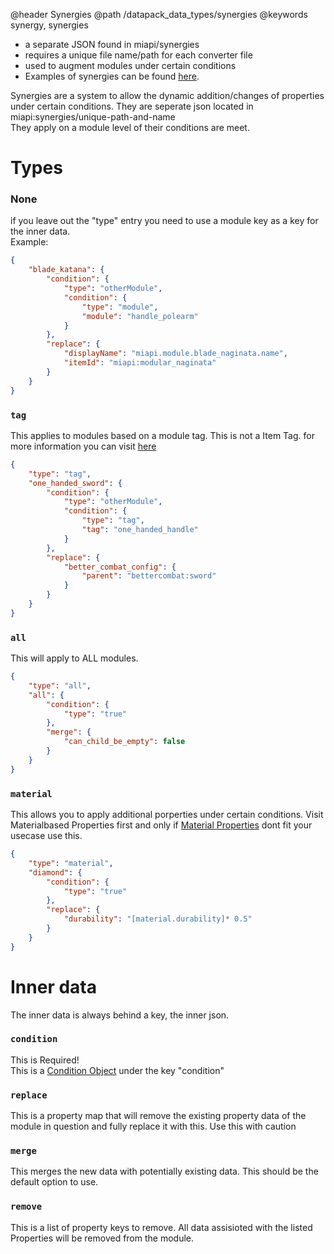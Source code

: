 @header Synergies
@path /datapack_data_types/synergies
@keywords synergy, synergies

- a separate JSON found in miapi/synergies
- requires a unique file name/path for each converter file
- used to augment modules under certain conditions
- Examples of synergies can be found [here](https://github.com/Truly-Modular/Arsenal/tree/master/arsenal-common/src/main/resources/data/miapi/synergies).

Synergies are a system to allow the dynamic addition/changes of properties under certain conditions.
They are seperate json located in miapi:synergies/unique-path-and-name  
They apply on a module level of their conditions are meet.

# Types
### **None**
if you leave out the "type" entry you need to use a module key as a key for the inner data.  
Example:
``` json  
{
    "blade_katana": {
        "condition": {
            "type": "otherModule",
            "condition": {
                "type": "module",
                "module": "handle_polearm"
            }
        },
        "replace": {
            "displayName": "miapi.module.blade_naginata.name",
            "itemId": "miapi:modular_naginata"
        }
    }
}
```
### `tag`
This applies to modules based on a module tag. This is not a Item Tag. for more information you can visit [here](https://github.com/Truly-Modular/Modular-Item-API/wiki/Property-List#module-tag-property)
``` json  
{
    "type": "tag",
    "one_handed_sword": {
        "condition": {
            "type": "otherModule",
            "condition": {
                "type": "tag",
                "tag": "one_handed_handle"
            }
        },
        "replace": {
            "better_combat_config": {
                "parent": "bettercombat:sword"
            }
        }
    }
}
```
### `all`
This will apply to ALL modules.
``` json  
{
    "type": "all",
    "all": {
        "condition": {
            "type": "true"
        },
        "merge": {
            "can_child_be_empty": false
        }
    }
}
```
### `material`
This allows you to apply additional porperties under certain conditions. Visit Materialbased Properties first and only if [Material Properties](https://github.com/Truly-Modular/Modular-Item-API/wiki/Materials#properties) dont fit your usecase use this.
``` json  
{
    "type": "material",
    "diamond": {
        "condition": {
            "type": "true"
        },
        "replace": {
            "durability": "[material.durability]* 0.5"
        }
    }
}
```
# Inner data
The inner data is always behind a key, the inner json.
### `condition`
This is Required!  
This is a [Condition Object](https://github.com/Truly-Modular/Modular-Item-API/wiki/Json-Data-Types#conditions) under the key "condition"
### `replace`
This is a property map that will remove the existing property data of the module in question and fully replace it with this. Use this with caution
### `merge`
This merges the new data with potentially existing data. This should be the default option to use.
### `remove`
This is a list of property keys to remove. All data assisioted with the listed Properties will be removed from the module.